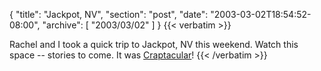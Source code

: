 {
  "title": "Jackpot, NV",
  "section": "post",
  "date": "2003-03-02T18:54:52-08:00",
  "archive": [
    "2003/03/02"
  ]
}
{{< verbatim >}}
<P>Rachel and I took a quick trip to Jackpot, NV this weekend.  Watch this space -- stories to come.  It was <a href="http://www.eightypercent.net/Stuff/Craptacular.wav">Craptacular</a>!
{{< /verbatim >}}
